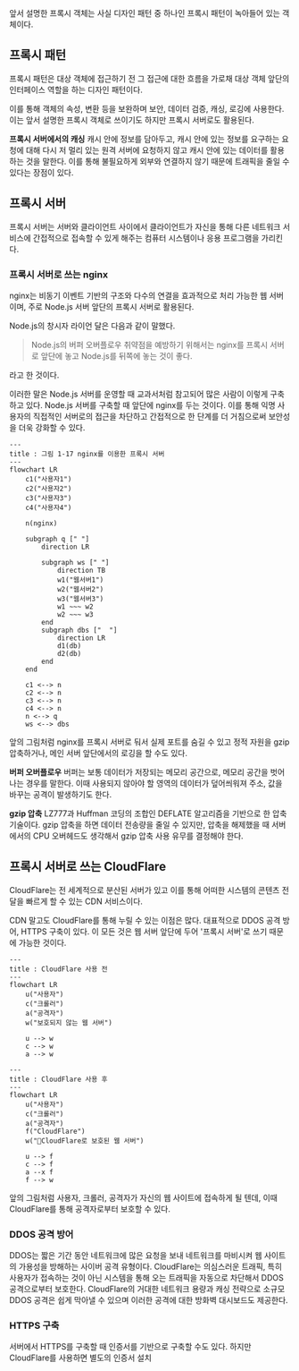 앞서 설명한 프록시 객체는 사실 디자인 패턴 중 하나인 프록시 패턴이 녹아들어 있는 객체이다.

## 프록시 패턴
프록시 패턴은 대상 객체에 접근하기 전 그 접근에 대한 흐름을 가로채 대상 객체 앞단의 인터페이스 역할을 하는 디자인 패턴이다.

이를 통해 객체의 속성, 변환 등을 보완하며 보안, 데이터 검증, 캐싱, 로깅에 사용한다. 이는 앞서 설명한 프록시 객체로 쓰이기도 하지만 프록시 서버로도 활용된다.

**프록시 서버에서의 캐싱**
캐시 안에 정보를 담아두고, 캐시 안에 있는 정보를 요구하는 요청에 대해 다시 저 멀리 있는 원격 서버에 요청하지 않고 캐시 안에 있는 데이터를 활용하는 것을 말한다. 이를 통해 불필요하게 외부와 연결하지 않기 때문에 트래픽을 줄일 수 있다는 장점이 있다.

## 프록시 서버
프록시 서버는 서버와 클라이언트 사이에서 클라이언트가 자신을 통해 다른 네트워크 서비스에 간접적으로 접속할 수 있게 해주는 컴퓨터 시스템이나 응용 프로그램을 가리킨다.

### 프록시 서버로 쓰는 nginx
nginx는 비동기 이벤트 기반의 구조와 다수의 연결을 효과적으로 처리 가능한 웹 서버이며, 주로 Node.js 서버 앞단의 프록시 서버로 활용된다.

Node.js의 창시자 라이언 달은 다음과 같이 말했다.
> Node.js의 버퍼 오버플로우 취약점을 예방하기 위해서는 nginx를 프록시 서버로 앞단에 놓고 Node.js를 뒤쪽에 놓는 것이 좋다.

라고 한 것이다.

이러한 말은 Node.js 서버를 운영할 때 교과서처럼 참고되어 많은 사람이 이렇게 구축하고 있다. Node.js 서버를 구축할 때 앞단에 nginx를 두는 것이다. 이를 통해 익명 사용자의 직접적인 서버로의 접근을 차단하고 간접적으로 한 단계를 더 거침으로써 보안성을 더욱 강화할 수 있다.

```mermaid
---
title : 그림 1-17 nginx를 이용한 프록시 서버
---
flowchart LR
	c1("사용자1")
	c2("사용자2")
	c3("사용자3")
	c4("사용자4")

	n(nginx)

	subgraph q [" "]
		direction LR

		subgraph ws [" "]
			direction TB
			w1("웹서버1")
			w2("웹서버2")
			w3("웹서버3")
			w1 ~~~ w2 
			w2 ~~~ w3
		end
		subgraph dbs ["  "]
			direction LR
			d1(db)
			d2(db)
		end
	end

	c1 <--> n
	c2 <--> n
	c3 <--> n
	c4 <--> n
	n <--> q
	ws <--> dbs
```

앞의 그림처럼 nginx를 프록시 서버로 둬서 실제 포트를 숨길 수 있고 정적 자원을 gzip 압축하거나, 메인 서버 앞단에서의 로깅을 할 수도 있다.

**버퍼 오버플로우**
버퍼는 보통 데이터가 저장되는 메모리 공간으로, 메모리 공간을 벗어나는 경우를 말한다. 이때 사용되지 않아야 할 영역의 데이터가 덮어씌워져 주소, 값을 바꾸는 공격이 발생하기도 한다.

**gzip 압축**
LZ777과 Huffman 코딩의 조합인 DEFLATE 알고리즘을 기반으로 한 압축 기술이다. gzip 압축을 하면 데이터 전송량을 줄일 수 있지만, 압축을 해제했을 때 서버에서의 CPU 오버헤드도 생각해서 gzip 압축 사용 유무를 결정해야 한다.

## 프록시 서버로 쓰는 CloudFlare
CloudFlare는 전 세계적으로 분산된 서버가 있고 이를 통해 어떠한 시스템의 콘텐츠 전달을 빠르게 할 수 있는 CDN 서비스이다.

CDN 말고도 CloudFlare를 통해 누릴 수 있는 이점은 많다. 대표적으로 DDOS 공격 방어, HTTPS 구축이 있다. 이 모든 것은 웹 서버 앞단에 두어 '프록시 서버'로 쓰기 때문에 가능한 것이다.

```mermaid
---
title : CloudFlare 사용 전
---
flowchart LR
	u("사용자")
	c("크롤러")
	a("공격자")
	w("보호되지 않는 웹 서버")

	u --> w
	c --> w
	a --> w
```

```mermaid
---
title : CloudFlare 사용 후
---
flowchart LR
	u("사용자")
	c("크롤러")
	a("공격자")
	f("CloudFlare")
	w("CloudFlare로 보호된 웹 서버")

	u --> f
	c --> f 
	a --x f
	f --> w
```

앞의 그림처럼 사용자, 크롤러, 공격자가 자신의 웹 사이트에 접속하게 될 텐데, 이때 CloudFlare를 통해 공격자로부터 보호할 수 있다.

### DDOS 공격 방어
DDOS는 짧은 기간 동안 네트워크에 많은 요청을 보내 네트워크를 마비시켜 웹 사이트의 가용성을 방해하는 사이버 공격 유형이다. CloudFlare는 의심스러운 트래픽, 특히 사용자가 접속하는 것이 아닌 시스템을 통해 오는 트래픽을 자동으로 차단해서 DDOS 공격으로부터 보호한다. CloudFlare의 거대한 네트워크 용량과 캐싱 전략으로 소규모 DDOS 공격은 쉽게 막아낼 수 있으며 이러한 공격에 대한 방화벽 대시보드도 제공한다.

### HTTPS 구축
서버에서 HTTPS를 구축할 때 인증서를 기반으로 구축할 수도 있다. 하지만 CloudFlare를 사용하면 별도의 인증서 설치 